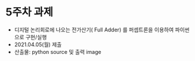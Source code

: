 # 5주차 과제
 - 디지털 논리회로에 나오는 전가산기( Full Adder) 를  퍼셉트론을 이용하여 파이썬으로 구현/실행
 - 2021.04.05(월) 제출
 - 산출물: python source 및 출력 image
